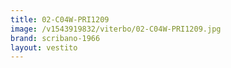 ```yaml
---
title: 02-C04W-PRI1209
image: /v1543919832/viterbo/02-C04W-PRI1209.jpg
brand: scribano-1966
layout: vestito
---
```

